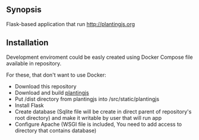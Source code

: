 ## Synopsis

Flask-based application that run http://plantingjs.org

## Installation

Development enviroment could be easly created using Docker Compose file available in repository.

For these, that don't want to use Docker:
* Download this repository
* Download and build [plantingjs](https://github.com/komitywa/plantingjs)
* Put /dist directory from plantingjs into /src/static/plantingjs
* Install Flask
* Create database (Sqlite file will be create in direct parent of repository's root directory) and make it writable by user that will run app
* Configure Apache (WSGI file is included, You need to add access to directory that contains database)
